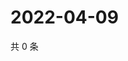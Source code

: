 # 2022-04-09

共 0 条

<!-- BEGIN WEIBO -->
<!-- 最后更新时间 Sat Apr 09 2022 15:01:01 GMT+0800 (China Standard Time) -->

<!-- END WEIBO -->

